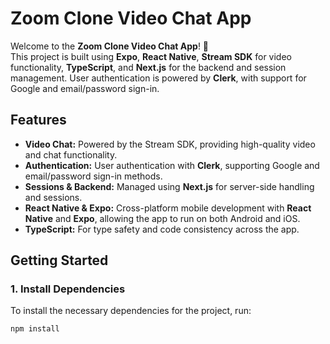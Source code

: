 # Zoom Clone Video Chat App

Welcome to the **Zoom Clone Video Chat App**! 👋  
This project is built using **Expo**, **React Native**, **Stream SDK** for video functionality, **TypeScript**, and **Next.js** for the backend and session management. User authentication is powered by **Clerk**, with support for Google and email/password sign-in.

## Features
- **Video Chat:** Powered by the Stream SDK, providing high-quality video and chat functionality.
- **Authentication:** User authentication with **Clerk**, supporting Google and email/password sign-in methods.
- **Sessions & Backend:** Managed using **Next.js** for server-side handling and sessions.
- **React Native & Expo:** Cross-platform mobile development with **React Native** and **Expo**, allowing the app to run on both Android and iOS.
- **TypeScript:** For type safety and code consistency across the app.

## Getting Started

### 1. Install Dependencies

To install the necessary dependencies for the project, run:

```bash
npm install
